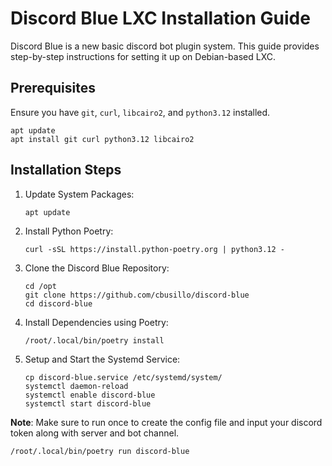# Discord Blue LXC Installation Guide

Discord Blue is a new basic discord bot plugin system. This guide provides step-by-step instructions for setting it up on
Debian-based LXC.

## Prerequisites

Ensure you have `git`, `curl`, `libcairo2`, and `python3.12` installed.

```
apt update
apt install git curl python3.12 libcairo2
```

## Installation Steps

1. Update System Packages:
   ```
   apt update
   ```

2. Install Python Poetry:
   ```
   curl -sSL https://install.python-poetry.org | python3.12 -
   ```

3. Clone the Discord Blue Repository:
   ```
   cd /opt
   git clone https://github.com/cbusillo/discord-blue
   cd discord-blue
   ```

4. Install Dependencies using Poetry:
   ```
   /root/.local/bin/poetry install
   ```

5. Setup and Start the Systemd Service:
   ```
   cp discord-blue.service /etc/systemd/system/
   systemctl daemon-reload
   systemctl enable discord-blue
   systemctl start discord-blue
   ```

**Note**: Make sure to run once to create the config file and input your discord token along with server and bot channel.

```
/root/.local/bin/poetry run discord-blue
```
